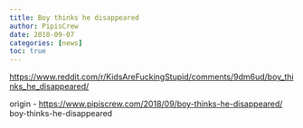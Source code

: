```yaml
---
title: Boy thinks he disappeared
author: PipisCrew
date: 2018-09-07
categories: [news]
toc: true
---
```


https://www.reddit.com/r/KidsAreFuckingStupid/comments/9dm6ud/boy_thinks_he_disappeared/

origin - https://www.pipiscrew.com/2018/09/boy-thinks-he-disappeared/ boy-thinks-he-disappeared
